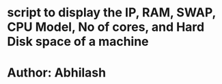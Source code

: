 # script to display the IP, RAM, SWAP, CPU Model, No of cores, and Hard Disk space of a machine
# Author: Abhilash

